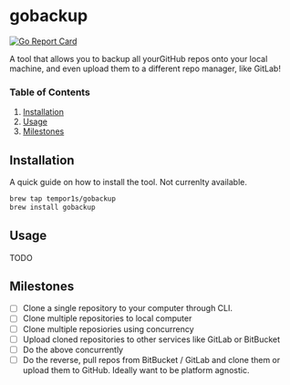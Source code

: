 # gobackup

[![Go Report Card](https://goreportcard.com/badge/github.com/tempor1s/makeclones)](https://goreportcard.com/report/github.com/tempor1s/makeclones)

A tool that allows you to backup all yourGitHub repos onto your local machine, and even upload them to a different repo manager, like GitLab!

### Table of Contents

1. [Installation]("#installation")
2. [Usage]("#usage")
3. [Milestones]("#milestones")

## Installation

A quick guide on how to install the tool. Not currenlty available.

```bash
brew tap tempor1s/gobackup
brew install gobackup
```

## Usage

TODO

## Milestones

- [ ] Clone a single repository to your computer through CLI.
- [ ] Clone multiple repositories to local computer
- [ ] Clone multiple reposiories using concurrency
- [ ] Upload cloned repositories to other services like GitLab or BitBucket
- [ ] Do the above concurrently
- [ ] Do the reverse, pull repos from BitBucket / GitLab and clone them or upload them to GitHub. Ideally want to be platform agnostic.
